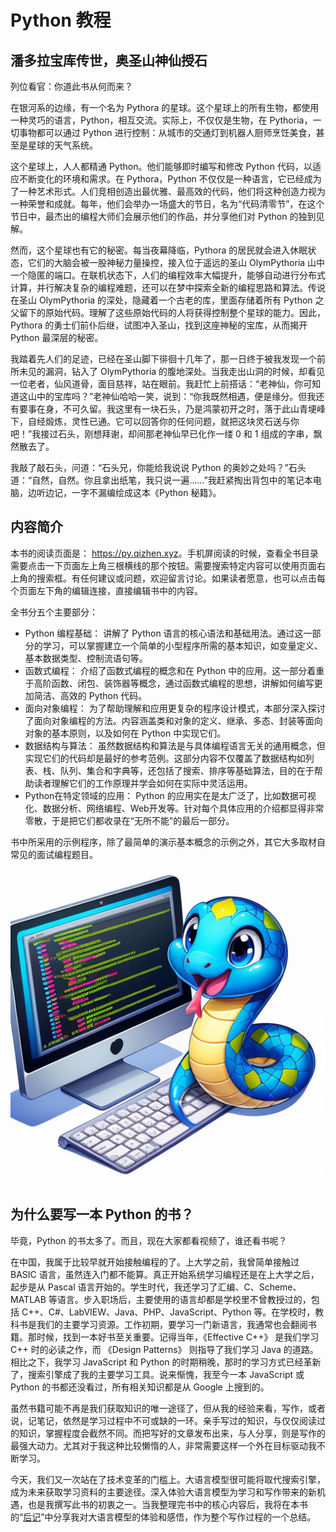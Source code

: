 # Python 教程

## 潘多拉宝库传世，奥圣山神仙授石

列位看官：你道此书从何而来？

在银河系的边缘，有一个名为 Pythora 的星球。这个星球上的所有生物，都使用一种灵巧的语言，Python，相互交流。实际上，不仅仅是生物，在 Pythoria，一切事物都可以通过 Python 进行控制：从城市的交通灯到机器人厨师烹饪美食，甚至是星球的天气系统。

这个星球上，人人都精通 Python。他们能够即时编写和修改 Python 代码，以适应不断变化的环境和需求。在 Pythora，Python 不仅仅是一种语言，它已经成为了一种艺术形式。人们竞相创造出最优雅、最高效的代码，他们将这种创造力视为一种荣誉和成就。每年，他们会举办一场盛大的节日，名为“代码清零节”，在这个节日中，最杰出的编程大师们会展示他们的作品，并分享他们对 Python 的独到见解。

然而，这个星球也有它的秘密。每当夜幕降临，Pythora 的居民就会进入休眠状态，它们的大脑会被一股神秘力量操控，接入位于遥远的圣山 OlymPythoria 山中一个隐匿的端口。在联机状态下，人们的编程效率大幅提升，能够自动进行分布式计算，并行解决复杂的编程难题，还可以在梦中探索全新的编程思路和算法。传说在圣山 OlymPythoria 的深处，隐藏着一个古老的库，里面存储着所有 Python 之父留下的原始代码。理解了这些原始代码的人将获得控制整个星球的能力。因此，Pythora 的勇士们前仆后继，试图冲入圣山，找到这座神秘的宝库，从而揭开 Python 最深层的秘密。

我踏着先人们的足迹，已经在圣山脚下徘徊十几年了，那一日终于被我发现一个前所未见的漏洞，钻入了 OlymPythoria 的腹地深处。当我走出山洞的时候，却看见一位老者，仙风道骨，面目慈祥，站在眼前。我赶忙上前搭话：“老神仙，你可知道这山中的宝库吗？”老神仙哈哈一笑，说到：“你我既然相遇，便是缘分。但我还有要事在身，不可久留。我这里有一块石头，乃是鸿蒙初开之时，落于此山青埂峰下，自经煅炼，灵性已通。它可以回答你的任何问题，就把这块灵石送与你吧！”我接过石头，刚想拜谢，却间那老神仙早已化作一缕 0 和 1 组成的字串，飘然散去了。

我敲了敲石头，问道：“石头兄，你能给我说说 Python 的奥妙之处吗？”石头道：“自然，自然。你且拿出纸笔，我只说一遍......”我赶紧掏出背包中的笔记本电脑，边听边记，一字不漏编绘成这本《Python 秘籍》。


## 内容简介

本书的阅读页面是： <https://py.qizhen.xyz>。手机屏阅读的时候，查看全书目录需要点击一下页面左上角三根横线的那个按钮。需要搜索特定内容可以使用页面右上角的搜索框。有任何建议或问题，欢迎留言讨论。如果读者愿意，也可以点击每个页面左下角的编辑连接，直接编辑书中的内容。

全书分五个主要部分：

* Python 编程基础： 讲解了 Python 语言的核心语法和基础用法。通过这一部分的学习，可以掌握建立一个简单的小型程序所需的基本知识，如变量定义、基本数据类型、控制流语句等。
* 函数式编程： 介绍了函数式编程的概念和在 Python 中的应用。这一部分着重于高阶函数、闭包、装饰器等概念，通过函数式编程的思想，讲解如何编写更加简洁、高效的 Python 代码。
* 面向对象编程： 为了帮助理解和应用更复杂的程序设计模式，本部分深入探讨了面向对象编程的方法。内容涵盖类和对象的定义、继承、多态、封装等面向对象的基本原则，以及如何在 Python 中实现它们。
* 数据结构与算法： 虽然数据结构和算法是与具体编程语言无关的通用概念，但实现它们的代码却是最好的参考范例。这部分内容不仅覆盖了数据结构如列表、栈、队列、集合和字典等，还包括了搜索、排序等基础算法，目的在于帮助读者理解它们的工作原理并学会如何在实际中灵活运用。
* Python在特定领域的应用： Python 的应用实在是太广泛了，比如数据可视化、数据分析、网络编程、Web开发等。针对每个具体应用的介绍都显得非常零散，于是把它们都收录在“无所不能”的最后一部分。

书中所采用的示例程序，除了最简单的演示基本概念的示例之外，其它大多取材自常见的面试编程题目。

![images/000.png](images/000.png)


## 为什么要写一本 Python 的书？

毕竟，Python 的书太多了。而且，现在大家都看视频了，谁还看书呢？

在中国，我属于比较早就开始接触编程的了。上大学之前，我曾简单接触过 BASIC 语言，虽然连入门都不能算。真正开始系统学习编程还是在上大学之后，起步是从 Pascal 语言开始的。学生时代，我还学习了汇编、C、Scheme、MATLAB 等语言。步入职场后，主要使用的语言却都是学校里不曾教授过的，包括 C++、C#、LabVIEW、Java、PHP、JavaScript、Python 等。在学校时，教科书是我们的主要学习资源。工作初期，要学习一门新语言，我通常也会翻阅书籍。那时候，找到一本好书至关重要。记得当年，《Effective C++》 是我们学习 C++ 时的必读之作，而 《Design Patterns》 则指导了我们学习 Java 的道路。相比之下，我学习 JavaScript 和 Python 的时期稍晚，那时的学习方式已经革新了，搜索引擎成了我的主要学习工具。说来惭愧，我至今一本 JavaScript 或 Python 的书都还没看过，所有相关知识都是从 Google 上搜到的。

虽然书籍可能不再是我们获取知识的唯一途径了，但从我的经验来看，写作，或者说，记笔记，依然是学习过程中不可或缺的一环。亲手写过的知识，与仅仅阅读过的知识，掌握程度会截然不同。而把写好的文章发布出来，与人分享，则是写作的最强大动力。尤其对于我这种比较懒惰的人，非常需要这样一个外在目标驱动我不断学习。

今天，我们又一次站在了技术变革的门槛上。大语言模型很可能将取代搜索引擎，成为未来获取学习资料的主要途径。深入体验大语言模型为学习和写作带来的新机遇，也是我撰写此书的初衷之一。当我整理完书中的核心内容后，我将在本书的“[后记](epilogue)”中分享我对大语言模型的体验和感悟，作为整个写作过程的一个总结。

